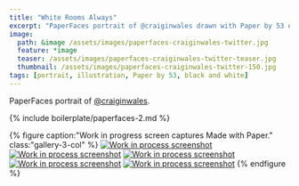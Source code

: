 ```yaml
---
title: "White Rooms Always"
excerpt: "PaperFaces portrait of @craiginwales drawn with Paper by 53 on an iPad."
image: 
  path: &image /assets/images/paperfaces-craiginwales-twitter.jpg 
  feature: *image
  teaser: /assets/images/paperfaces-craiginwales-twitter-teaser.jpg
  thumbnail: /assets/images/paperfaces-craiginwales-twitter-150.jpg
tags: [portrait, illustration, Paper by 53, black and white]
---
```


PaperFaces portrait of [@craiginwales](https://twitter.com/craiginwales).

{% include boilerplate/paperfaces-2.md %}

{% figure caption:"Work in progress screen captures Made with Paper." class:"gallery-3-col" %}
[![Work in process screenshot](/assets/images/paperfaces-craiginwales-process-1-600.jpg)](/assets/images/paperfaces-craiginwales-process-1-lg.jpg) [![Work in process screenshot](/assets/images/paperfaces-craiginwales-process-2-600.jpg)](/assets/images/paperfaces-craiginwales-process-2-lg.jpg) [![Work in process screenshot](/assets/images/paperfaces-craiginwales-process-3-600.jpg)](/assets/images/paperfaces-craiginwales-process-3-lg.jpg) [![Work in process screenshot](/assets/images/paperfaces-craiginwales-process-4-600.jpg)](/assets/images/paperfaces-craiginwales-process-4-lg.jpg) [![Work in process screenshot](/assets/images/paperfaces-craiginwales-process-5-600.jpg)](/assets/images/paperfaces-craiginwales-process-5-lg.jpg)
{% endfigure %}
